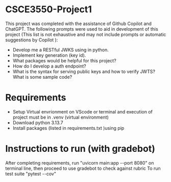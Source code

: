 # CSCE3550-Project1

This project was completed with the assistance of Github Copilot and ChatGPT.
The following prompts were used to aid in development of this project (This list is not exhaustive and may not include prompts or automatic suggestions by Copilot ):

- Develop me a RESTful JWKS using in python.
- Implement key generation (key id).
- What packages would be helpful for this project?
- How do I develop a auth endpoint?
- What is the syntax for serving public keys and how to verify JWTS? What is some sample code?

# Requirements
- Setup Virtual envrionment on VScode or terminal and execution of project must be in .venv (virtual environment)
- Download python 3.13.7
- Install packages (listed in requirements.txt )using pip 

# Instructions to run (with gradebot)
After completing requirements, run "uvicorn main:app --port 8080" on terminal line,
then proceed to use gradebot to check against rubric
To run test suite "pytest --cov"
